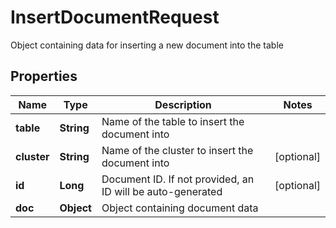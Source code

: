 

# InsertDocumentRequest

Object containing data for inserting a new document into the table 

## Properties

| Name | Type | Description | Notes |
|------------ | ------------- | ------------- | -------------|
|**table** | **String** | Name of the table to insert the document into |  |
|**cluster** | **String** | Name of the cluster to insert the document into |  [optional] |
|**id** | **Long** | Document ID. If not provided, an ID will be auto-generated  |  [optional] |
|**doc** | **Object** | Object containing document data  |  |


